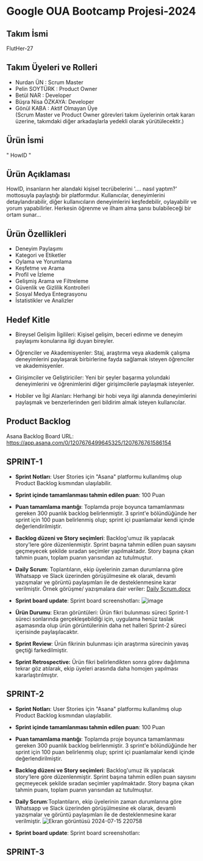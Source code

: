 # Google OUA Bootcamp Projesi-2024

## Takım İsmi 
FlutHer-27

## Takım Üyeleri ve Rolleri
- Nurdan ÜN  :  Scrum Master
- Pelin SOYTÜRK  :  Product Owner
- Betül NAR :  Developer  
- Büşra Nisa ÖZKAYA:   Developer  
- Gönül KABA :  Aktif Olmayan Üye </br>
  (Scrum Master ve Product Owner görevleri takım üyelerinin ortak kararı üzerine, takımdaki diğer arkadaşlarla yedekli olarak yürütülecektir.)

## Ürün İsmi
" HowID "

## Ürün Açıklaması
HowID, insanların her alandaki kişisel tecrübelerini '.... nasıl yaptım?' mottosuyla paylaştığı bir platformdur. Kullanıcılar, deneyimlerini detaylandırabilir, diğer kullanıcıların deneyimlerini keşfedebilir, oylayabilir ve yorum yapabilirler. Herkesin öğrenme ve ilham alma şansı bulabileceği bir ortam sunar...

## Ürün Özellikleri
- Deneyim Paylaşımı
- Kategori ve Etiketler
- Oylama ve Yorumlama
- Keşfetme ve Arama
- Profil ve İzleme
- Gelişmiş Arama ve Filtreleme
- Güvenlik ve Gizlilik Kontrolleri
- Sosyal Medya Entegrasyonu
- İstatistikler ve Analizler
  
## Hedef Kitle
- Bireysel Gelişim İlgilileri: Kişisel gelişim, beceri edinme ve deneyim paylaşımı konularına ilgi duyan bireyler.

- Öğrenciler ve Akademisyenler: Staj, araştırma veya akademik çalışma deneyimlerini paylaşarak birbirlerine fayda sağlamak isteyen öğrenciler ve akademisyenler.

- Girişimciler ve Geliştiriciler: Yeni bir şeyler başarma yolundaki deneyimlerini ve öğrenimlerini diğer girişimcilerle paylaşmak isteyenler.

- Hobiler ve İlgi Alanları: Herhangi bir hobi veya ilgi alanında deneyimlerini paylaşmak ve benzerlerinden geri bildirim almak isteyen kullanıcılar.
  
## Product Backlog
Asana Backlog Board URL: https://app.asana.com/0/1207676499645325/1207676761586154


## SPRINT-1 </br>
  - **Sprint Notları**: User Stories için "Asana" platformu kullanılmış olup Product Backlog kısmından ulaşılabilir. 

- **Sprint içinde tamamlanması tahmin edilen puan**: 100 Puan

- **Puan tamamlama mantığı**: Toplamda proje boyunca tamamlanması gereken 300 puanlık backlog belirlenmiştir. 3 sprint'e bölündüğünde her sprint için 100 puan belirlenmiş olup; sprint içi puanlamalar kendi içinde değerlendirilmiştir.

- **Backlog düzeni ve Story seçimleri**: Backlog'umuz ilk yapılacak story'lere göre düzenlenmiştir. Sprint başına tahmin edilen puan sayısını geçmeyecek şekilde sıradan seçimler yapılmaktadır. Story başına çıkan tahmin puanı, toplam puanın yarısından az tutulmuştur. 


- **Daily Scrum**:
Toplantıların, ekip üyelerinin zaman durumlarına göre Whatsapp ve Slack üzerinden görüşülmesine ek olarak, devamlı yazışmalar ve görüntü paylaşımları ile de desteklenmesine karar verilmiştir. Örnek görüşme/ yazışmalara dair veriler:
[Daily Scrum.docx](https://github.com/user-attachments/files/16120537/Daily.Scrum.docx)


- **Sprint board update**: Sprint board screenshotları:
![image](https://github.com/FlutHer-27/FlutHer-27-OUA-Bootcamp24/assets/173944471/98bade8f-683a-49e1-ad6d-f632c125ccb1)





- **Ürün Durumu**: Ekran görüntüleri:
Ürün fikri bulunması süreci Sprint-1 süreci sonlarında gerçekleşebildiği için, uygulama henüz taslak aşamasında olup ürün görüntülerinin daha net halleri Sprint-2 süreci içerisinde paylaşılacaktır.

- **Sprint Review**:
  Ürün fikrinin bulunması için araştırma sürecinin yavaş geçtiği farkedilmiştir. 
- **Sprint Retrospective:**
  Ürün fikri belirlendikten sonra görev dağılımına tekrar göz atılarak, ekip üyeleri arasında daha homojen yapılması kararlaştırılmıştır.




## SPRINT-2 </br>
- **Sprint Notları**: User Stories için "Asana" platformu kullanılmış olup Product Backlog kısmından ulaşılabilir. 

- **Sprint içinde tamamlanması tahmin edilen puan**: 100 Puan

- **Puan tamamlama mantığı**: Toplamda proje boyunca tamamlanması gereken 300 puanlık backlog belirlenmiştir. 3 sprint'e bölündüğünde her sprint için 100 puan belirlenmiş olup; sprint içi puanlamalar kendi içinde değerlendirilmiştir.

- **Backlog düzeni ve Story seçimleri**: Backlog'umuz ilk yapılacak story'lere göre düzenlenmiştir. Sprint başına tahmin edilen puan sayısını geçmeyecek şekilde sıradan seçimler yapılmaktadır. Story başına çıkan tahmin puanı, toplam puanın yarısından az tutulmuştur.
  
- **Daily Scrum**:Toplantıların, ekip üyelerinin zaman durumlarına göre Whatsapp ve Slack üzerinden görüşülmesine ek olarak, devamlı yazışmalar ve görüntü paylaşımları ile de desteklenmesine karar verilmiştir. 
![Ekran görüntüsü 2024-07-15 220758](https://github.com/user-attachments/assets/8793159f-00c2-44c4-8322-0d3df9fd0103)


- **Sprint board update**: Sprint board screenshotları:





## SPRINT-3 </br>
